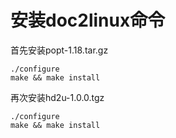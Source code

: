 # 安装doc2linux命令

首先安装popt-1.18.tar.gz

```shell
./configure
make && make install
```

再次安装hd2u-1.0.0.tgz

```shell
./configure
make && make install
```

